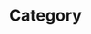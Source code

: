 ---
title: "Category"
layout: categories
permalink: /categories/
author_profile: false
sidebar:
    nav: "docs"
--- 